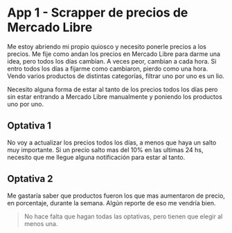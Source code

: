 # App 1 - Scrapper de precios de Mercado Libre

Me estoy abriendo mi propio quiosco y necesito ponerle precios a los precios. Me fije como andan los precios en Mercado Libre para darme una idea, pero todos los días cambian. A veces peor, cambian a cada hora. Si entro todos los días a fijarme como cambiaron, pierdo como una hora. Vendo varios productos de distintas categorías, filtrar uno por uno es un lio.

Necesito alguna forma de estar al tanto de los precios todos los días pero sin estar entrando a Mercado Libre manualmente y poniendo los productos uno por uno.

## Optativa 1

No voy a actualizar los precios todos los días, a menos que haya un salto muy importante. Si un precio salto mas del 10% en las ultimas 24 hs, necesito que me llegue alguna notificación para estar al tanto.

## Optativa 2

Me gastaría saber que productos fueron los que mas aumentaron de precio, en porcentaje, durante la semana. Algún reporte de eso me vendría bien.

> No hace falta que hagan todas las optativas, pero tienen que elegir al menos una.
